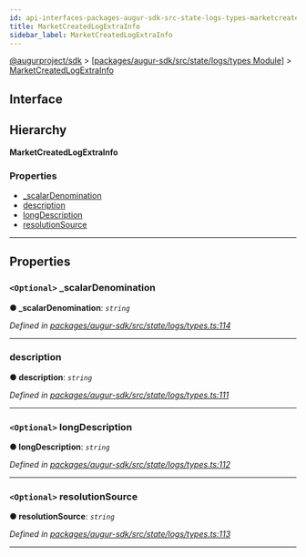 ```yaml
---
id: api-interfaces-packages-augur-sdk-src-state-logs-types-marketcreatedlogextrainfo
title: MarketCreatedLogExtraInfo
sidebar_label: MarketCreatedLogExtraInfo
---
```


[@augurproject/sdk](api-readme.md) > [[packages/augur-sdk/src/state/logs/types Module]](api-modules-packages-augur-sdk-src-state-logs-types-module.md) > [MarketCreatedLogExtraInfo](api-interfaces-packages-augur-sdk-src-state-logs-types-marketcreatedlogextrainfo.md)

## Interface

## Hierarchy

**MarketCreatedLogExtraInfo**

### Properties

* [_scalarDenomination](api-interfaces-packages-augur-sdk-src-state-logs-types-marketcreatedlogextrainfo.md#_scalardenomination)
* [description](api-interfaces-packages-augur-sdk-src-state-logs-types-marketcreatedlogextrainfo.md#description)
* [longDescription](api-interfaces-packages-augur-sdk-src-state-logs-types-marketcreatedlogextrainfo.md#longdescription)
* [resolutionSource](api-interfaces-packages-augur-sdk-src-state-logs-types-marketcreatedlogextrainfo.md#resolutionsource)

---

## Properties

<a id="_scalardenomination"></a>

### `<Optional>` _scalarDenomination

**● _scalarDenomination**: *`string`*

*Defined in [packages/augur-sdk/src/state/logs/types.ts:114](https://github.com/AugurProject/augur/blob/0ea8996003/packages/augur-sdk/src/state/logs/types.ts#L114)*

___
<a id="description"></a>

###  description

**● description**: *`string`*

*Defined in [packages/augur-sdk/src/state/logs/types.ts:111](https://github.com/AugurProject/augur/blob/0ea8996003/packages/augur-sdk/src/state/logs/types.ts#L111)*

___
<a id="longdescription"></a>

### `<Optional>` longDescription

**● longDescription**: *`string`*

*Defined in [packages/augur-sdk/src/state/logs/types.ts:112](https://github.com/AugurProject/augur/blob/0ea8996003/packages/augur-sdk/src/state/logs/types.ts#L112)*

___
<a id="resolutionsource"></a>

### `<Optional>` resolutionSource

**● resolutionSource**: *`string`*

*Defined in [packages/augur-sdk/src/state/logs/types.ts:113](https://github.com/AugurProject/augur/blob/0ea8996003/packages/augur-sdk/src/state/logs/types.ts#L113)*

___

